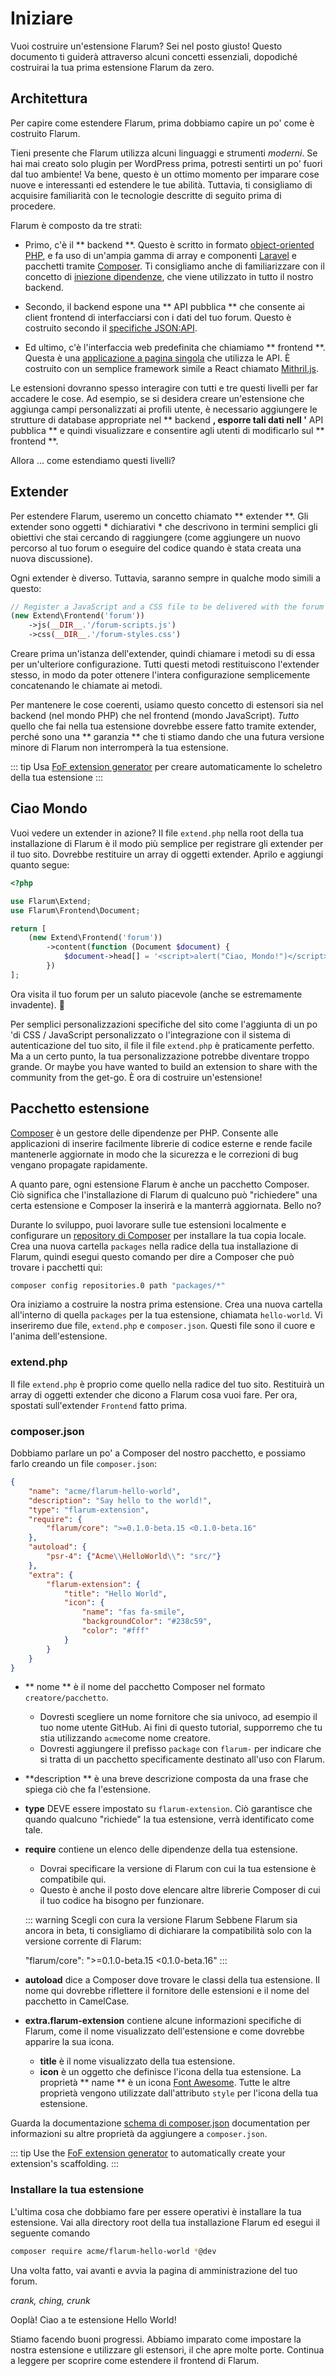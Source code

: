 # Iniziare

Vuoi costruire un'estensione Flarum? Sei nel posto giusto! Questo documento ti guiderà attraverso alcuni concetti essenziali, dopodiché costruirai la tua prima estensione Flarum da zero.

## Architettura

Per capire come estendere Flarum, prima dobbiamo capire un po' come è costruito Flarum.

Tieni presente che Flarum utilizza alcuni linguaggi e strumenti _moderni_. Se hai mai creato solo plugin per WordPress prima, potresti sentirti un po' fuori dal tuo ambiente! Va bene, questo è un ottimo momento per imparare cose nuove e interessanti ed estendere le tue abilità. Tuttavia, ti consigliamo di acquisire familiarità con le tecnologie descritte di seguito prima di procedere.

Flarum è composto da tre strati:

* Primo, c'è il ** backend **. Questo è scritto in formato [object-oriented PHP](https://laracasts.com/series/object-oriented-bootcamp-in-php), e fa uso di un'ampia gamma di array e componenti [Laravel](https://laravel.com/) e pacchetti tramite [Composer](https://getcomposer.org/). Ti consigliamo anche di familiarizzare con il concetto di [iniezione dipendenze](https://laravel.com/docs/6.x/container), che viene utilizzato in tutto il nostro backend.

* Secondo, il backend espone una ** API pubblica ** che consente ai client frontend di interfacciarsi con i dati del tuo forum. Questo è costruito secondo il [specifiche JSON:API](https://jsonapi.org/).

* Ed ultimo, c'è l'interfaccia web predefinita che chiamiamo ** frontend **. Questa è una [applicazione a pagina singola](https://en.wikipedia.org/wiki/Single-page_application) che utilizza le API. È costruito con un semplice framework simile a React chiamato [Mithril.js](https://mithril.js.org).

Le estensioni dovranno spesso interagire con tutti e tre questi livelli per far accadere le cose. Ad esempio, se si desidera creare un'estensione che aggiunga campi personalizzati ai profili utente, è necessario aggiungere le strutture di database appropriate nel ** backend **, esporre tali dati nell '** API pubblica ** e quindi visualizzare e consentire agli utenti di modificarlo sul ** frontend **.

Allora ... come estendiamo questi livelli?

## Extender

Per estendere Flarum, useremo un concetto chiamato ** extender **. Gli extender sono oggetti * dichiarativi * che descrivono in termini semplici gli obiettivi che stai cercando di raggiungere (come aggiungere un nuovo percorso al tuo forum o eseguire del codice quando è stata creata una nuova discussione).

Ogni extender è diverso. Tuttavia, saranno sempre in qualche modo simili a questo:

```php
// Register a JavaScript and a CSS file to be delivered with the forum frontend
(new Extend\Frontend('forum'))
    ->js(__DIR__.'/forum-scripts.js')
    ->css(__DIR__.'/forum-styles.css')
```

Creare prima un'istanza dell'extender, quindi chiamare i metodi su di essa per un'ulteriore configurazione. Tutti questi metodi restituiscono l'extender stesso, in modo da poter ottenere l'intera configurazione semplicemente concatenando le chiamate ai metodi.

Per mantenere le cose coerenti, usiamo questo concetto di estensori sia nel backend (nel mondo PHP) che nel frontend (mondo JavaScript). _Tutto_ quello che fai nella tua estensione dovrebbe essere fatto tramite extender, perché sono una ** garanzia ** che ti stiamo dando che una futura versione minore di Flarum non interromperà la tua estensione.

::: tip Usa [FoF extension generator](https://github.com/FriendsOfFlarum/extension-generator) per creare automaticamente lo scheletro della tua estensione :::

## Ciao Mondo

Vuoi vedere un extender in azione? Il file `extend.php` nella root della tua installazione di Flarum è il modo più semplice per registrare gli extender per il tuo sito. Dovrebbe restituire un array di oggetti extender. Aprilo e aggiungi quanto segue:

```php
<?php

use Flarum\Extend;
use Flarum\Frontend\Document;

return [
    (new Extend\Frontend('forum'))
        ->content(function (Document $document) {
            $document->head[] = '<script>alert("Ciao, Mondo!")</script>';
        })
];
```

Ora visita il tuo forum per un saluto piacevole (anche se estremamente invadente). 👋

Per semplici personalizzazioni specifiche del sito come l'aggiunta di un po 'di CSS / JavaScript personalizzato o l'integrazione con il sistema di autenticazione del tuo sito, il file il file `extend.php` è praticamente perfetto. Ma a un certo punto, la tua personalizzazione potrebbe diventare troppo grande. Or maybe you have wanted to build an extension to share with the community from the get-go. È ora di costruire un'estensione!

## Pacchetto estensione

[Composer](https://getcomposer.org) è un gestore delle dipendenze per PHP. Consente alle applicazioni di inserire facilmente librerie di codice esterne e rende facile mantenerle aggiornate in modo che la sicurezza e le correzioni di bug vengano propagate rapidamente.

A quanto pare, ogni estensione Flarum è anche un pacchetto Composer. Ciò significa che l'installazione di Flarum di qualcuno può "richiedere" una certa estensione e Composer la inserirà e la manterrà aggiornata. Bello no?

Durante lo sviluppo, puoi lavorare sulle tue estensioni localmente e configurare un [repository di Composer](https://getcomposer.org/doc/05-repositories.md#path) per installare la tua copia locale. Crea una nuova cartella `packages` nella radice della tua installazione di Flarum, quindi esegui questo comando per dire a Composer che può trovare i pacchetti qui:

```bash
composer config repositories.0 path "packages/*"
```

Ora iniziamo a costruire la nostra prima estensione. Crea una nuova cartella all'interno di quella `packages` per la tua estensione, chiamata `hello-world`. Vi inseriremo due file, `extend.php` e `composer.json`. Questi file sono il cuore e l'anima dell'estensione.

### extend.php

Il file `extend.php` è proprio come quello nella radice del tuo sito. Restituirà un array di oggetti extender che dicono a Flarum cosa vuoi fare. Per ora, spostati sull'extender `Frontend` fatto prima.

### composer.json

Dobbiamo parlare un po' a Composer del nostro pacchetto, e possiamo farlo creando un file `composer.json`:

```json
{
    "name": "acme/flarum-hello-world",
    "description": "Say hello to the world!",
    "type": "flarum-extension",
    "require": {
        "flarum/core": ">=0.1.0-beta.15 <0.1.0-beta.16"
    },
    "autoload": {
        "psr-4": {"Acme\\HelloWorld\\": "src/"}
    },
    "extra": {
        "flarum-extension": {
            "title": "Hello World",
            "icon": {
                "name": "fas fa-smile",
                "backgroundColor": "#238c59",
                "color": "#fff"
            }
        }
    }
}
```

* ** nome ** è il nome del pacchetto Composer nel formato `creatore/pacchetto`.
  * Dovresti scegliere un nome fornitore che sia univoco, ad esempio il tuo nome utente GitHub. Ai fini di questo tutorial, supporremo che tu stia utilizzando `acme`come nome creatore.
  * Dovresti aggiungere il prefisso `package` con `flarum-` per indicare che si tratta di un pacchetto specificamente destinato all'uso con Flarum.

* **description ** è una breve descrizione composta da una frase che spiega ciò che fa l'estensione.

* **type** DEVE essere impostato su `flarum-extension`. Ciò garantisce che quando qualcuno "richiede" la tua estensione, verrà identificato come tale.

* **require** contiene un elenco delle dipendenze della tua estensione.
  * Dovrai specificare la versione di Flarum con cui la tua estensione è compatibile qui.
  * Questo è anche il posto dove elencare altre librerie Composer di cui il tuo codice ha bisogno per funzionare.

  ::: warning Scegli con cura la versione Flarum Sebbene Flarum sia ancora in beta, ti consigliamo di dichiarare la compatibilità solo con la versione corrente di Flarum:

    "flarum/core": ">=0.1.0-beta.15 <0.1.0-beta.16"
  :::

* **autoload** dice a Composer dove trovare le classi della tua estensione. Il nome qui dovrebbe riflettere il fornitore delle estensioni e il nome del pacchetto in CamelCase.

* **extra.flarum-extension** contiene alcune informazioni specifiche di Flarum, come il nome visualizzato dell'estensione e come dovrebbe apparire la sua icona.
  * **title** è il nome visualizzato della tua estensione.
  * **icon** è un oggetto che definisce l'icona della tua estensione. La proprietà ** name ** è un icona [Font Awesome](https://fontawesome.com/icons). Tutte le altre proprietà vengono utilizzate dall'attributo `style` per l'icona della tua estensione.

Guarda la documentazione [schema di composer.json](https://getcomposer.org/doc/04-schema.md) documentation per informazioni su altre proprietà da aggiungere a `composer.json`.

::: tip Use the [FoF extension generator](https://github.com/FriendsOfFlarum/extension-generator) to automatically create your extension's scaffolding. :::

### Installare la tua estensione

L'ultima cosa che dobbiamo fare per essere operativi è installare la tua estensione. Vai alla directory root della tua installazione Flarum ed esegui il seguente comando

```bash
composer require acme/flarum-hello-world *@dev
```

Una volta fatto, vai avanti e avvia la pagina di amministrazione del tuo forum.

*crank, ching, crunk*

Ooplà! Ciao a te estensione Hello World!

Stiamo facendo buoni progressi. Abbiamo imparato come impostare la nostra estensione e utilizzare gli estensori, il che apre molte porte. Continua a leggere per scoprire come estendere il frontend di Flarum.
